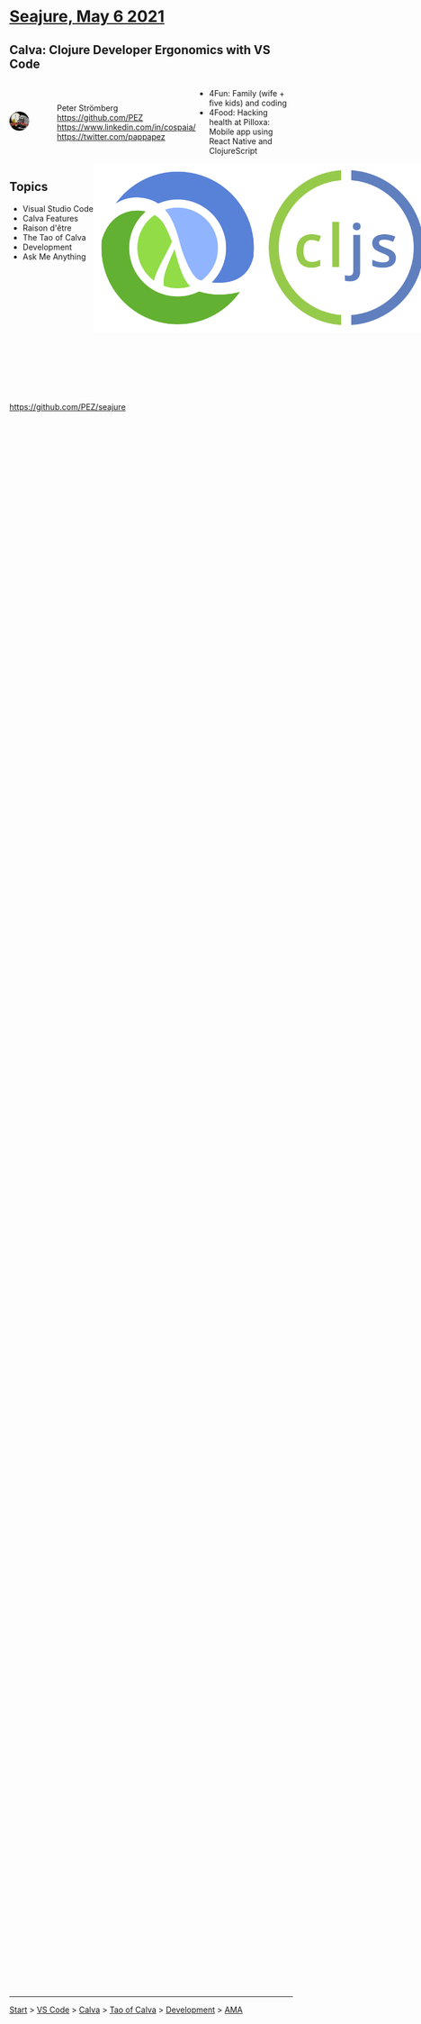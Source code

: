 <div style="height: 88vh;">

# [Seajure, May 6 2021](https://www.meetup.com/Seajure/events/nzqzfrycchbjb/)

## Calva: Clojure Developer Ergonomics with VS Code

<div style="display: flex; flex-direction: row;">

<div style="display: flex; flex-direction: column; flex: 1;">

<div style="display: flex; flex-direction: row; flex: 1; justify-items: space-between; align-items: center;">
<div  style="flex: 1; margin-right: 50px;">
<img src="pappapez.png" width=220 />
</div>
<div style="flex: 2; margin-right" >

Peter Strömberg <br> https://github.com/PEZ <br> https://www.linkedin.com/in/cospaia/ <br> https://twitter.com/pappapez

</div>

<div style="flex: 5;">

* 4Fun: Family (wife + five kids) and coding
* 4Food: Hacking health at Pilloxa: Mobile app using React Native and ClojureScript

</div>
</div>


<div style="display: flex; flex-direction: row; justify-content: space-between;">

<div>

## Topics

* Visual Studio Code
* Calva Features
* Raison d'être
* The Tao of Calva
* Development
* Ask Me Anything

</div>

  <div style="display: flex; flex: 2; flex-direction: column; justify-content: space-between; margin-bottom: 110px;">
    <div style="display: flex; flex-direction: row; justify-content: space-around; align-items: center;">
        <img src="clj.png" style="height: 300px;" />
        <img src="cljs.png" style="height: 300px;" />
        <div style="display: flex; flex-direction: column; justify-items: space-around; margin-bottom: -110px;">
          <div style="margin-bottom: 20;">
            <img src="vscode.png" with=300 height=300 />
          </div>
          <img src="calva-logo-300w.png" style="width: 300px;" />
        </div>
    </div>
  </div>

</div>
</div>
</div>

https://github.com/PEZ/seajure

</div>

---

[Start](hello.md) > [VS Code](vscode.md) > [Calva](calva.md) > [Tao of Calva](tao-of-calva.md) > [Development](calva-dev.md) > [AMA](ama.md)